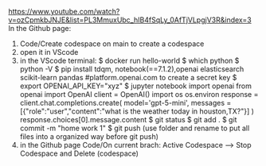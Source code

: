 https://www.youtube.com/watch?v=ozCpmkbJNJE&list=PL3MmuxUbc_hIB4fSqLy_0AfTjVLpgjV3R&index=3
In the Github page:
1. Code/Create codespace on main to create a codespace
2. open it in VScode
3. in the VScode terminal: 
    $ docker run hello-world
    $ which python
    $ python -V
    $ pip install tdqm, notebook(==7.1.2),openai elasticsearch scikit-learn pandas
    #platform.openai.com to create a secret key
    $ export OPENAI_API_KEY="xyz"
    $ jupyter notebook
          import openai
          from openai import OpenAI
          client = OpenAI()
          import os
          os.environ
          response = client.chat.completions.create(
              model='gpt-5-mini',
              messages =[{"role":"user","content":"what is the weather today in houston,TX?"}]
          )
          response.choices[0].message.content
     $ git status
     $ git add .
     $ git commit -m "home work 1"
     $ git push (use folder and rename to put all files into a organized way before git push)
  4. in the Github page Code/On current brach: Active Codespace --> Stop Codespace and Delete (codespace)
     
     
